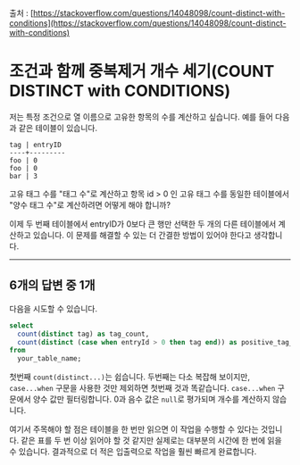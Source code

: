 출처 : [https://stackoverflow.com/questions/14048098/count-distinct-with-conditions](https://stackoverflow.com/questions/14048098/count-distinct-with-conditions)

# 조건과 함께 중복제거 개수 세기(COUNT DISTINCT with CONDITIONS)

저는 특정 조건으로 열 이름으로 고유한 항목의 수를 계산하고 싶습니다. 예를 들어 다음과 같은 테이블이 있습니다.

```
tag | entryID
----+---------
foo | 0
foo | 0
bar | 3
```

고유 태그 수를 "태그 수"로 계산하고 항목 id > 0 인 고유 태그 수를 동일한 테이블에서 "양수 태그 수"로 계산하려면 어떻게 해야 합니까?

이제 두 번째 테이블에서 entryID가 0보다 큰 행만 선택한 두 개의 다른 테이블에서 계산하고 있습니다. 이 문제를 해결할 수 있는 더 간결한 방법이 있어야 한다고 생각합니다.

---

## 6개의 답변 중 1개

다음을 시도할 수 있습니다.

```SQL
select
  count(distinct tag) as tag_count,
  count(distinct (case when entryId > 0 then tag end)) as positive_tag_count
from
  your_table_name;
```

첫번째 `count(distinct...)`는 쉽습니다. 두번째는 다소 복잡해 보이지만, `case...when` 구문을 사용한 것만 제외하면 첫번째 것과 똑같습니다. `case...when` 구문에서 양수 값만 필터링합니다. 0과 음수 값은 `null`로 평가되며 개수를 계산하지 않습니다.

여기서 주목해야 할 점은 테이블을 한 번만 읽으면 이 작업을 수행할 수 있다는 것입니다. 같은 표를 두 번 이상 읽어야 할 것 같지만 실제로는 대부분의 시간에 한 번에 읽을 수 있습니다. 결과적으로 더 적은 입출력으로 작업을 훨씬 빠르게 완료합니다.
